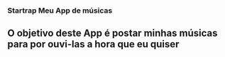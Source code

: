 ### Startrap Meu App de músicas

## O objetivo deste App é postar minhas músicas para por ouvi-las a hora que eu quiser